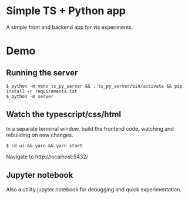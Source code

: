 
# Simple TS + Python app
A simple front and backend app for vis experiments.

# Demo
## Running the server

```
$ python -m venv ts_py_server && . ts_py_server/bin/activate && pip install -r requirements.txt
$ python -m server
```

## Watch the typescript/css/html
In a separate terminal window, build the frontend code, watching and rebuilding on new changes.

```
$ cd ui && yarn && yarn start
```
Navigate to 
http://localhost:5432/

## Jupyter notebook
Also a utility jupyter notebook for debugging and quick experimentation.
